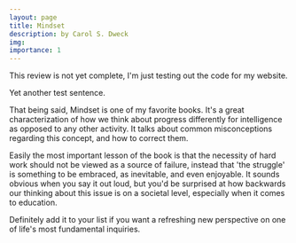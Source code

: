 ```yaml
---
layout: page
title: Mindset
description: by Carol S. Dweck
img:
importance: 1
---
```


This review is not yet complete, I'm just testing out the code for my website.

Yet another test sentence.

That being said, Mindset is one of my favorite books. It's a great characterization of how we think about progress differently for intelligence as opposed to any other activity. It talks about common misconceptions regarding this concept, and how to correct them. 

Easily the most important lesson of the book is that the necessity of hard work should not be viewed as a source of failure, instead that 'the struggle' is something to be embraced, as inevitable, and even enjoyable. It sounds obvious when you say it out loud, but you'd be surprised at how backwards our thinking about this issue is on a societal level, especially when it comes to education.

Definitely add it to your list if you want a refreshing new perspective on one of life's most fundamental inquiries. 